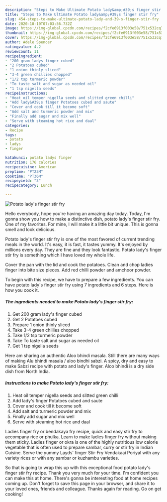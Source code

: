 ```yaml
---
description: "Steps to Make Ultimate Potato lady&amp;#39;s finger stir fry"
title: "Steps to Make Ultimate Potato lady&amp;#39;s finger stir fry"
slug: 454-steps-to-make-ultimate-potato-lady-and-39-s-finger-stir-fry
date: 2020-10-10T07:03:56.732Z
image: https://img-global.cpcdn.com/recipes/f2cfe6913f003e58/751x532cq70/potato-ladys-finger-stir-fry-recipe-main-photo.jpg
thumbnail: https://img-global.cpcdn.com/recipes/f2cfe6913f003e58/751x532cq70/potato-ladys-finger-stir-fry-recipe-main-photo.jpg
cover: https://img-global.cpcdn.com/recipes/f2cfe6913f003e58/751x532cq70/potato-ladys-finger-stir-fry-recipe-main-photo.jpg
author: Adele Spencer
ratingvalue: 4.2
reviewcount: 11
recipeingredient:
- "200 gram ladys finger cubed"
- "2 Potatoes cubed"
- "1 onion thinly sliced"
- "3-4 green chillies chopped"
- "1/2 tsp turmeric powder"
- "To taste salt and sugar as needed oil"
- "1 tsp nigella seeds"
recipeinstructions:
- "Heat oil temper nigella seeds and slitted green chilli"
- "Add lady&#39;s finger Potatoes cubed and saute"
- "Cover and cook till it become soft"
- "Add salt and turmeric powder and mix"
- "Finally add sugar and mix well"
- "Serve with steaming hot rice and daal"
categories:
- Recipe
tags:
- potato
- ladys
- finger

katakunci: potato ladys finger 
nutrition: 176 calories
recipecuisine: American
preptime: "PT23M"
cooktime: "PT36M"
recipeyield: "3"
recipecategory: Lunch

---
```



![Potato lady&#39;s finger stir fry](https://img-global.cpcdn.com/recipes/f2cfe6913f003e58/751x532cq70/potato-ladys-finger-stir-fry-recipe-main-photo.jpg)

Hello everybody, hope you're having an amazing day today. Today, I'm gonna show you how to make a distinctive dish, potato lady&#39;s finger stir fry. One of my favorites. For mine, I will make it a little bit unique. This is gonna smell and look delicious.

Potato lady&#39;s finger stir fry is one of the most favored of current trending meals in the world. It's easy, it is fast, it tastes yummy. It's enjoyed by millions every day. They are fine and they look fantastic. Potato lady&#39;s finger stir fry is something which I have loved my whole life.

Cover the pan with the lid and cook the potatoes. Clean and chop ladies finger into bite size pieces. Add red chilli powder and amchoor powder.


To begin with this recipe, we have to prepare a few ingredients. You can have potato lady&#39;s finger stir fry using 7 ingredients and 6 steps. Here is how you cook it.

<!--inarticleads1-->

##### The ingredients needed to make Potato lady&#39;s finger stir fry:

1. Get 200 gram lady&#39;s finger cubed
1. Get 2 Potatoes cubed
1. Prepare 1 onion thinly sliced
1. Take 3-4 green chillies chopped
1. Take 1/2 tsp turmeric powder
1. Take To taste salt and sugar as needed oil
1. Get 1 tsp nigella seeds


Here am sharing an authentic Aloo bhindi masala. Still there are many ways of making Alu bhindi masala / aloo bindhi sabzi. A spicy, dry and easy to make Sabzi recipe with potato and lady&#39;s finger. Aloo bhindi is a dry side dish from North India. 

<!--inarticleads2-->

##### Instructions to make Potato lady&#39;s finger stir fry:

1. Heat oil temper nigella seeds and slitted green chilli
1. Add lady&#39;s finger Potatoes cubed and saute
1. Cover and cook till it become soft
1. Add salt and turmeric powder and mix
1. Finally add sugar and mix well
1. Serve with steaming hot rice and daal


Ladies finger fry or bendakaya fry recipe, quick and easy stir fry to accompany rice or phulka. Learn to make ladies finger fry without making them sticky. Ladies finger or okra is one of the highly nutritious low calorie vegetable that is often used to prepare sambar, curry or stir fry in Indian Cuisine. Serve the yummy Layds&#39; finger Stir-Fry Vendakaai Poriyal with any variety rices or with any sambar or kuzhambu varieties. 

So that is going to wrap this up with this exceptional food potato lady&#39;s finger stir fry recipe. Thank you very much for your time. I'm confident you can make this at home. There's gonna be interesting food at home recipes coming up. Don't forget to save this page in your browser, and share it to your loved ones, friends and colleague. Thanks again for reading. Go on get cooking!
